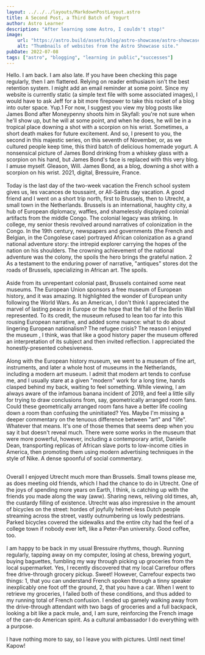 ```yaml
---
layout: ../../../layouts/MarkdownPostLayout.astro
title: A Second Post, a Third Batch of Yogurt 
author: Astro Learner
description: "After learning some Astro, I couldn't stop!"
image: 
    url: "https://astro.build/assets/blog/astro-showcase/astro-showcase-screenshot.jpg"
    alt: "Thumbnails of websites from the Astro Showcase site."
pubDate: 2022-07-08
tags: ["astro", "blogging", "learning in public","successes"]
---
```


Hello. I am back. I am also late. If you have been checking this page regularly, then I am flattered. Relying on reader enthusiasm isn't the best retention system. I might add an email reminder at some point. Since my website is currently static (a simple text file with some associated images), I would have to ask Jeff for a bit more firepower to take this rocket of a blog into outer space. Yup.1 For now, I suggest you view my blog posts like James Bond after Moneypenny shoots him in Skyfall: you're not sure when he'll show up, but he will at some point, and when he does, he will be in a tropical place downing a shot with a scorpion on his wrist. Sometimes, a short death makes for future excitement. And so, I present to you, the second in this majestic series, on this seventh of November, or, as we cultured people keep time, this third batch of delicious homemade yogurt.
A nonsensical picture of James Bond drinking from a whiskey glass with a scorpion on his hand, but James Bond's face is replaced with this very blog. I amuse myself.
Gleason, Will. James Bond, as a blog, downing a shot with a scorpion on his wrist. 2021, digital, Bressuire, France. 
<br>
<br>
Today is the last day of the two-week vacation the French school system gives us, les vacances de toussaint, or All-Saints day vacation. A good friend and I went on a short trip north, first to Brussels, then to Utrecht, a small town in the Netherlands. Brussels is an international, haughty city, a hub of European diplomacy, waffles, and shamelessly displayed colonial artifacts from the middle Congo. The colonial legacy was striking. In college, my senior thesis revolved around narratives of colonization in the Congo. In the 19th century, newspapers and governments (the French and Belgian, in the Congolese case) portrayed African colonization as a grand national adventure story: the intrepid explorer carrying the hopes of the nation on his shoulders. The crowning achievement of the national adventure was the colony, the spoils the hero brings the grateful nation. 2 As a testament to the enduring power of narrative, "antiques" stores dot the roads of Brussels, specializing in African art. The spoils.
<br>
<br>
Aside from its unrepentant colonial past, Brussels contained some neat museums. The European Union sponsors a free museum of European history, and it was amazing. It highlighted the wonder of European unity following the World Wars. As an American, I don't think I appreciated the marvel of lasting peace in Europe or the hope that the fall of the Berlin Wall represented. To its credit, the museum refused to lean too far into this rousing European narrative, and added some nuance: what to do about lingering European nationalism? The refugee crisis? The reason I enjoyed the museum , I think, was that like a good history paper the museum offered an interpretation of its subject and then invited reflection. I appreciated the honestly-presented cohesiveness.
<br>
<br>
Along with the European history museum, we went to a museum of fine art, instruments, and later a whole host of museums in the Netherlands, including a modern art museum. I admit that modern art tends to confuse me, and I usually stare at a given "modern" work for a long time, hands clasped behind my back, waiting to feel something. While viewing, I am always aware of the infamous banana incident of 2019, and feel a little silly for trying to draw conclusions from, say, geometrically arranged room fans. Could these geometrically arranged room fans have a better life cooling down a room than confusing the uninitiated? Yes. Maybe I'm missing a deeper commentary on the tenuous difference between "art" and "life". Whatever that means. It's one of those themes that seems deep when you say it but doesn't reveal much. There were some works in the museum that were more powerful, however, including a contemporary artist, Danielle Dean, transporting replicas of African slave ports to low-income cities in America, then promoting them using modern advertising techniques in the style of Nike. A dense spoonful of social commentary.
<br>
<br>

Overall I enjoyed Utrecht much more than Brussels. Small towns please me, as does meeting old friends, which I had the chance to do in Utrecht. One of the joys of spending more years on Earth, I think, is catching up with the friends you made along the way (aww). Sharing news, reliving old times, ah, the custardy filling of existence. Utrecht was also impressive in the amount of bicycles on the street: hordes of joyfully helmet-less Dutch people streaming across the street, vastly outnumbering us lowly pedestrians. Parked bicycles covered the sidewalks and the entire city had the feel of a college town if nobody ever left, like a Peter-Pan university. Good coffee, too.
<br>
<br>
I am happy to be back in my usual Bressuire rhythms, though. Running regularly, tapping away on my computer, losing at chess, brewing yogurt, buying baguettes, fumbling my way through picking up groceries from the local supermarket. Yes, I recently discovered that my local Carrefour offers free drive-through grocery pickup. Sweet! However, Carrefour expects two things: 1, that you can understand French spoken through a tinny speaker inexplicably one foot off the ground, 2, that you have a car. When I went to retrieve my groceries, I failed both of these conditions, and thus added to my running total of French confusion. I ended up gamely walking away from the drive-through attendant with two bags of groceries and a full backpack, looking a bit like a pack mule, and, I am sure, reinforcing the French image of the can-do American spirit. As a cultural ambassador I do everything with a purpose.
<br>
<br>
I have nothing more to say, so I leave you with pictures. Until next time! Kapow! 